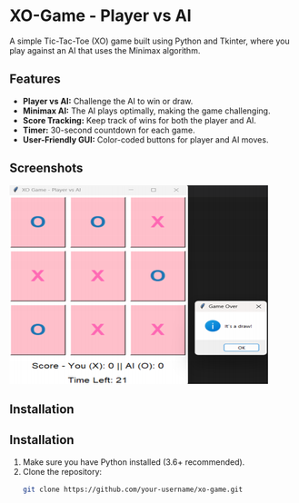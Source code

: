 # XO-Game - Player vs AI

A simple Tic-Tac-Toe (XO) game built using Python and Tkinter, where you play against an AI that uses the Minimax algorithm.

## Features

- **Player vs AI:** Challenge the AI to win or draw.
- **Minimax AI:** The AI plays optimally, making the game challenging.
- **Score Tracking:** Keep track of wins for both the player and AI.
- **Timer:** 30-second countdown for each game.
- **User-Friendly GUI:** Color-coded buttons for player and AI moves.

## Screenshots

![Game Screenshot](images/Screenshot1.png) 

## Installation


## Installation

1. Make sure you have Python installed (3.6+ recommended).
2. Clone the repository:
   ```bash
   git clone https://github.com/your-username/xo-game.git
